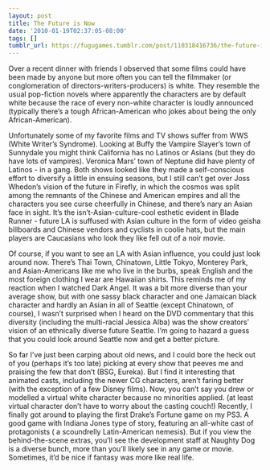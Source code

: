 ```yaml
---
layout: post
title: The Future is Now
date: '2010-01-19T02:37:05-08:00'
tags: []
tumblr_url: https://fugugames.tumblr.com/post/110318416736/the-future-is-now
---
```

Over a recent dinner with friends I observed that some films could have been made by anyone but more often you can tell the filmmaker (or conglomeration of directors-writers-producers) is white. They resemble the usual pop-fiction novels where apparently the characters are by default white because the race of every non-white character is loudly announced (typically there’s a tough African-American who jokes about being the only African-American).

Unfortunately some of my favorite films and TV shows suffer from WWS (White Writer’s Syndrome). Looking at Buffy the Vampire Slayer’s town of Sunnydale you might think California has no Latinos or Asians (but they do have lots of vampires). Veronica Mars’ town of Neptune did have plenty of Latinos - in a gang. Both shows looked like they made a self-conscious effort to diversify a little in ensuing seasons, but I still can’t get over Joss Whedon’s vision of the future in Firefly, in which the cosmos was split among the remnants of the Chinese and American empires and all the characters you see curse cheerfully in Chinese, and there’s nary an Asian face in sight. It’s the isn’t-Asian-culture-cool esthetic evident in Blade Runner - future LA is suffused with Asian culture in the form of video geisha billboards and Chinese vendors and cyclists in coolie hats, but the main players are Caucasians who look they like fell out of a noir movie.

Of course, if you want to see an LA with Asian influence, you could just look around now. There’s Thai Town, Chinatown, Little Tokyo, Monterey Park, and Asian-Americans like me who live in the burbs, speak English and the most foreign clothing I wear are Hawaiian shirts. This reminds me of my reaction when I watched Dark Angel. It was a bit more diverse than your average show, but with one sassy black character and one Jamaican black character and hardly an Asian in all of Seattle (except Chinatown, of course), I wasn’t surprised when I heard on the DVD commentary that this diversity (including the multi-racial Jessica Alba) was the show creators’ vision of an ethnically diverse future Seattle. I’m going to hazard a guess that you could look around Seattle now and get a better picture.

So far I’ve just been carping about old news, and I could bore the heck out of you (perhaps it’s too late) picking at every show that peeves me and praising the few that don’t (BSG, Eureka). But I find it interesting that animated casts, including the newer CG characters, aren’t faring better (with the exception of a few Disney films). Now, you can’t say you drew or modelled a virtual white character because no minorities applied. (at least virtual character don’t have to worry about the casting couch!) Recently, I finally got around to playing the first Drake’s Fortune game on my PS3. A good game with Indiana Jones type of story, featuring an all-white cast of protagonists ( a scoundrelly Latin-American nemesis). But if you view the behind-the-scene extras, you’ll see the development staff at Naughty Dog is a diverse bunch, more than you’ll likely see in any game or movie. Sometimes, it’d be nice if fantasy was more like real life.


